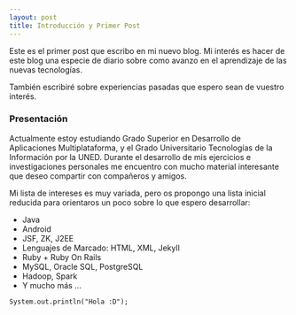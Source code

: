 ```yaml
---
layout: post
title: Introducción y Primer Post
---
```



Este es el primer post que escribo en mi nuevo blog.
Mi interés es hacer de este blog una especie de diario sobre como avanzo en el aprendizaje de las nuevas tecnologías.

También escribiré sobre experiencias pasadas que espero sean de vuestro interés.



### Presentación
Actualmente estoy estudiando Grado Superior en Desarrollo de Aplicaciones Multiplataforma, y el Grado Universitario Tecnologías de la Información por la UNED. Durante el desarrollo de mis ejercicios e investigaciones personales me encuentro con mucho material interesante que deseo compartir con compañeros y amigos.

Mi lista de intereses es muy variada, pero os propongo una lista inicial reducida para orientaros un poco sobre lo que espero desarrollar:

* Java
* Android
* JSF, ZK, J2EE
* Lenguajes de Marcado: HTML, XML, Jekyll
* Ruby + Ruby On Rails
* MySQL, Oracle SQL, PostgreSQL
* Hadoop, Spark
* Y mucho más ...


`System.out.println("Hola :D");`
